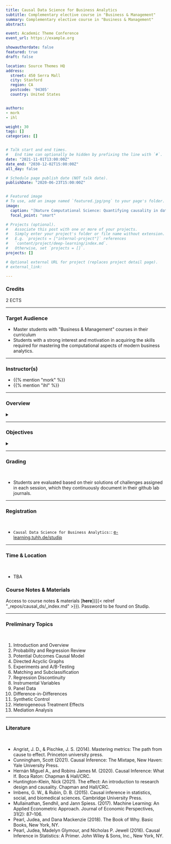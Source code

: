 ```yaml
---
title: Causal Data Science for Business Analytics
subtitle: Complementary elective course in "Business & Management"
summary: Complementary elective course in "Business & Management"
abstract: 

event: Academic Theme Conference
event_url: https://example.org

showauthordate: false
featured: true
draft: false

location: Source Themes HQ
address:
  street: 450 Serra Mall
  city: Stanford
  region: CA
  postcode: '94305'
  country: United States


authors:
- mork
- ihl

weight: 30
tags: []
categories: []


# Talk start and end times.
#   End time can optionally be hidden by prefixing the line with `#`.
date: "2021-11-01T13:00:00Z"
date_end: "2030-12-02T15:00:00Z"
all_day: false

# Schedule page publish date (NOT talk date).
publishDate: "2020-06-23T15:00:00Z"


# Featured image
# To use, add an image named `featured.jpg/png` to your page's folder. 
image:
  caption: "[Nature Computational Science: Quantifying causality in data science with quasi-experiments](https://www.nature.com/articles/s43588-020-00005-8)"
  focal_point: "smart"

# Projects (optional).
#   Associate this post with one or more of your projects.
#   Simply enter your project's folder or file name without extension.
#   E.g. `projects = ["internal-project"]` references 
#   `content/project/deep-learning/index.md`.
#   Otherwise, set `projects = []`.
projects: []

# Optional external URL for project (replaces project detail page).
# external_link: 

---
```


### Credits

2 ECTS

***

### Target Audience

* Master students with "Business & Management" courses in their curriculum
* Students with a strong interest and motivation in acquiring the skills required for mastering the computational aspects of modern business analytics.

***

### Instructor(s)

* {{% mention "mork" %}}
* {{% mention "ihl" %}}


***

### Overview
<details class="description" close><summary data-close="Show" data-open="Hide"></summary>

Most managerial decision problems require answers to questions such as “what happens to Y if we do X?”, or “was it X that caused Y to change?” In other words, practical business decision-making requires knowledge about cause-and-effect. While most data science and machine learning approaches are designed to efficiently detect patterns in high-dimensional data, they are not able to distinguish causal relationships from simple correlations. That means, commonly used approaches to business analytics often fall short to provide decision makers with important causal knowledge. Therefore, many leading companies currently try to develop specific causal data science capabilities.
<br><br>
This module will provide an introduction into the topic of causal inference with the help of modern data science and machine learning approaches and with a focus on applications to practical business problems from various management areas. Based on an overarching framework for causal data science, the course will guide students to detect sources of confounding influence factors, understand the problem of selective measurement in data collection, and extrapolate causal knowledge across different business contexts. We also cover several tools for causal inference, such as A/B testing and experiments, difference-in-differences, instrumental variables, matching, regression discontinuity designs, etc. A variety of hands-on examples will be discussed that allow students to apply their newly obtained knowledge and carry out state-of-the-art causal analyses by themselves.
</details>

***

### Objectives

<details class="description" close><summary data-close="Show" data-open="Hide"></summary>

After completing this module, students will be able to:

* Understand the difference between "correlation” and “causation" 
* Understand the shortcomings of current correlation-based approaches
* Develop causal knowledge relevant for specific data-driven decisions
* Discuss the conceptual ideas behind various causal data science tools and algorithms
* Carry out state-of-the-art causal data analyses


</details>


***

### Grading

<br>

* Students are evaluated based on their solutions of challenges assigned in each session, which they continuously document in their github lab journals.

***

### Registration

<br>

* `Causal Data Science for Business Analytics:`: [e-learning.tuhh.de/studip](https://e-learning.tuhh.de/studip/dispatch.php/course/details?sem_id=211435ea94025bf71a4d72557e8a5087&again=yes)

***

### Time & Location

<br>

* TBA



### Course Notes & Materials

Access to course notes & materials [**here**]({{< relref "_repos/causal_ds/_index.md" >}}).
Password to be found on Studip.

***

### Preliminary Topics

<br>

1.  Introduction and Overview
2.  Probability and Regression Review
3.  Potential Outcomes Causal Model
4.  Directed Acyclic Graphs
5.  Experiments and A/B-Testing
6.  Matching and Subclassification
7.  Regression Discontinuity
8.  Instrumental Variables
9.  Panel Data
10. Difference-in-Differences
11. Synthetic Control
12. Heterogeneous Treatment Effects
13. Mediation Analysis



***

### Literature

<br>

* Angrist, J. D., & Pischke, J. S. (2014). Mastering metrics: The path from cause to effect. Princeton university press.
* Cunningham, Scott (2021). Causal Inference: The Mixtape, New Haven: Yale University Press.
* Hernán Miguel A., and Robins James M. (2020). Causal Inference: What If. Boca Raton: Chapman & Hall/CRC.
* Huntington-Klein, Nick (2021). The effect: An introduction to research design and causality. Chapman and Hall/CRC.
* Imbens, G. W., & Rubin, D. B. (2015). Causal inference in statistics, social, and biomedical sciences. Cambridge University Press.
* Mullainathan, Sendhil, and Jann Spiess. (2017). Machine Learning: An Applied Econometric Approach. Journal of Economic Perspectives, 31(2): 87–106.
* Pearl, Judea, and Dana Mackenzie (2018). The Book of Why. Basic Books, New York, NY.
* Pearl, Judea, Madelyn Glymour, and Nicholas P. Jewell (2016). Causal Inference in Statistics: A Primer. John Wiley & Sons, Inc., New York, NY.


